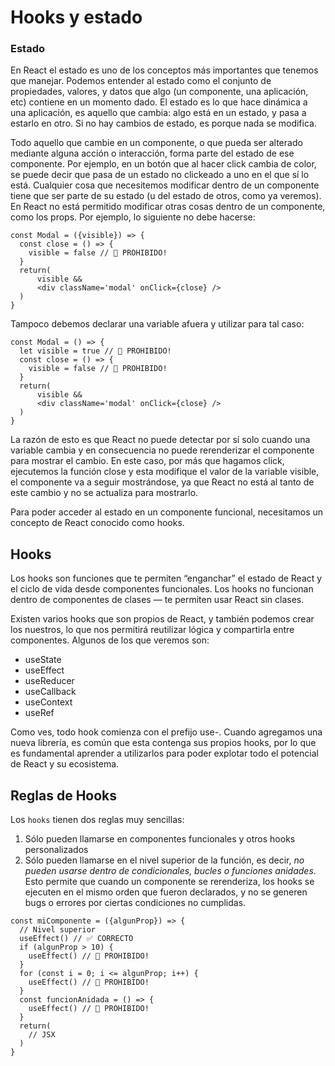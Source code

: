 
# Hooks y estado

### Estado
En React el estado es uno de los conceptos más importantes que tenemos que manejar. Podemos entender al estado como el conjunto de propiedades, valores, y datos que algo (un componente, una aplicación, etc) contiene en un momento dado. El estado es lo que hace dinámica a una aplicación, es aquello que cambia: algo está en un estado, y pasa a estarlo en otro. Si no hay cambios de estado, es porque nada se modifica.

Todo aquello que cambie en un componente, o que pueda ser alterado mediante alguna acción o interacción, forma parte del estado de ese componente. Por ejemplo, en un botón que al hacer click cambia de color, se puede decir que pasa de un estado no clickeado a uno en el que sí lo está. Cualquier cosa que necesitemos modificar dentro de un componente tiene que ser parte de su estado (u del estado de otros, como ya veremos). En React no está permitido modificar otras cosas dentro de un componente, como los props. Por ejemplo, lo siguiente no debe hacerse:
```
const Modal = ({visible}) => {
  const close = () => {
    visible = false // 🚫 PROHIBIDO!
  }
  return(
      visible &&
      <div className='modal' onClick={close} />        
  )
}
```
Tampoco debemos declarar una variable afuera y utilizar para tal caso:
```
const Modal = () => {
  let visible = true // 🚫 PROHIBIDO!
  const close = () => {
    visible = false // 🚫 PROHIBIDO!
  }
  return(
      visible &&
      <div className='modal' onClick={close} />        
  )
}
```
La razón de esto es que React no puede detectar por sí solo cuando una variable cambia y en consecuencia no puede rerenderizar el componente para mostrar el cambio. En este caso, por más que hagamos click, ejecutemos la función close y esta modifique el valor de la variable visible, el componente va a seguir mostrándose, ya que React no está al tanto de este cambio y no se actualiza para mostrarlo.

Para poder acceder al estado en un componente funcional, necesitamos un concepto de React conocido como hooks.

## Hooks
Los hooks son funciones que te permiten “enganchar” el estado de React y el ciclo de vida desde componentes funcionales. Los hooks no funcionan dentro de componentes de clases — te permiten usar React sin clases.

Existen varios hooks que son propios de React, y también podemos crear los nuestros, lo que nos permitirá reutilizar lógica y compartirla entre componentes. Algunos de los que veremos son:

* useState
* useEffect
* useReducer
* useCallback
* useContext
* useRef

Como ves, todo hook comienza con el prefijo use-. Cuando agregamos una nueva librería, es común que esta contenga sus propios hooks, por lo que es fundamental aprender a utilizarlos para poder explotar todo el potencial de React y su ecosistema.

## Reglas de Hooks
Los ```hooks``` tienen dos reglas muy sencillas:

1. Sólo pueden llamarse en componentes funcionales y otros hooks personalizados
2. Sólo pueden llamarse en el nivel superior de la función, es decir, *no pueden usarse dentro de condicionales, bucles o funciones anidades*. Esto permite que cuando un componente se rerenderiza, los hooks se ejecuten en el mismo orden que fueron declarados, y no se generen bugs o errores por ciertas condiciones no cumplidas.
```
const miComponente = ({algunProp}) => {
  // Nivel superior
  useEffect() // ✅ CORRECTO 
  if (algunProp > 10) {
    useEffect() // 🚫 PROHIBIDO!
  }
  for (const i = 0; i <= algunProp; i++) {
    useEffect() // 🚫 PROHIBIDO!
  }
  const funcionAnidada = () => {
    useEffect() // 🚫 PROHIBIDO!
  }
  return(
    // JSX      
  )
}
```
 